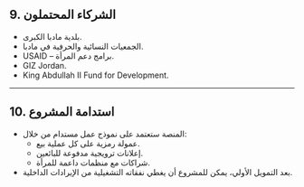 ## 9. الشركاء المحتملون

* بلدية مادبا الكبرى.
* الجمعيات النسائية والحرفية في مادبا.
* USAID – برامج دعم المرأة.
* GIZ Jordan.
* King Abdullah II Fund for Development.

---

## 10. استدامة المشروع

* المنصة ستعتمد على نموذج عمل مستدام من خلال:
  * عمولة رمزية على كل عملية بيع.
  * إعلانات ترويجية مدفوعة للبائعين.
  * شراكات مع منظمات داعمة للمرأة.
* بعد التمويل الأولي، يمكن للمشروع أن يغطي نفقاته التشغيلية من الإيرادات الداخلية.